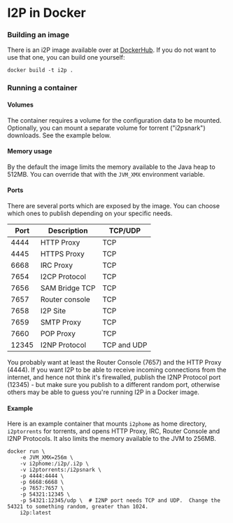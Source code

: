 # I2P in Docker

### Building an image
There is an i2P image available over at [DockerHub](https://hub.docker.com).  If you do not want to use that one, you can build one yourself:
```
docker build -t i2p .
```

### Running a container

#### Volumes
The container requires a volume for the configuration data to be mounted.  Optionally, you can mount a separate volume for torrent ("i2psnark") downloads.  See the example below.

#### Memory usage
By the default the image limits the memory available to the Java heap to 512MB.  You can override that with the `JVM_XMX` environment variable.

#### Ports
There are several ports which are exposed by the image.  You can choose which ones to publish depending on your specific needs.

|Port|Description|TCP/UDP|
|---|---|---|
|4444|HTTP Proxy|TCP|
|4445|HTTPS Proxy|TCP|
|6668|IRC Proxy|TCP|
|7654|I2CP Protocol|TCP|
|7656|SAM Bridge TCP|TCP|
|7657|Router console|TCP|
|7658|I2P Site|TCP|
|7659|SMTP Proxy|TCP|
|7660|POP Proxy|TCP|
|12345|I2NP Protocol|TCP and UDP|

You probably want at least the Router Console (7657)  and the HTTP Proxy (4444).  If you want I2P to be able to receive incoming connections from the internet, and hence not think it's firewalled, publish the I2NP Protocol port (12345) - but make sure you publish to a different random port, otherwise others may be able to guess you're running I2P in a Docker image.

#### Example
Here is an example container that mounts `i2phome` as home directory, `i2ptorrents` for torrents, and opens HTTP Proxy, IRC, Router Console and I2NP Protocols.  It also limits the memory available to the JVM to 256MB.
```
docker run \
    -e JVM_XMX=256m \
    -v i2phome:/i2p/.i2p \
    -v i2ptorrents:/i2psnark \
    -p 4444:4444 \
    -p 6668:6668 \
    -p 7657:7657 \
    -p 54321:12345 \
    -p 54321:12345/udp \  # I2NP port needs TCP and UDP.  Change the 54321 to something random, greater than 1024.
    i2p:latest
```


